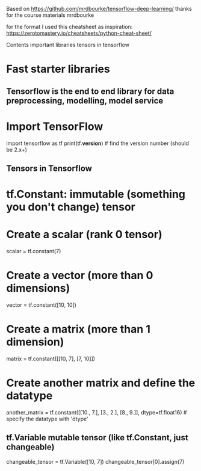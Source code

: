 Based on https://github.com/mrdbourke/tensorflow-deep-learning/
thanks for the course materials mrdbourke

for the format I used this cheatsheet as inspiration: https://zerotomastery.io/cheatsheets/python-cheat-sheet/

Contents
important libraries
tensors in tensorflow


# Fast starter libraries

## Tensorflow is the end to end library for data preprocessing, modelling, model service
# Import TensorFlow
import tensorflow as tf
print(tf.__version__) # find the version number (should be 2.x+)


## Tensors in Tensorflow
# tf.Constant: immutable (something you don't change) tensor

# Create a scalar (rank 0 tensor)
scalar = tf.constant(7)
# Create a vector (more than 0 dimensions)
vector = tf.constant([10, 10])
# Create a matrix (more than 1 dimension)
matrix = tf.constant([[10, 7],
                      [7, 10]])
# Create another matrix and define the datatype
another_matrix = tf.constant([[10., 7.],
                              [3., 2.],
                              [8., 9.]], dtype=tf.float16) # specify the datatype with 'dtype'

## tf.Variable mutable tensor (like tf.Constant, just changeable)
changeable_tensor = tf.Variable([10, 7])
changeable_tensor[0].assign(7)



